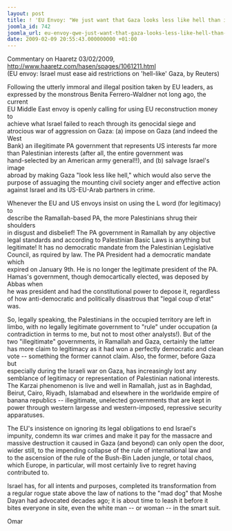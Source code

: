 ```yaml
---
layout: post
title: ! 'EU Envoy: "We just want that Gaza looks less like hell than it''s'
joomla_id: 742
joomla_url: eu-envoy-qwe-just-want-that-gaza-looks-less-like-hell-than-its
date: 2009-02-09 20:55:43.000000000 +01:00
---
```

<p>Commentary on Haaretz 03/02/2009, <a href="http://www.haaretz.com/hasen/spages/1061211.html">http://www.haaretz.com/hasen/spages/1061211.html</a><br />(EU envoy: Israel must ease aid restrictions on 'hell-like' Gaza, by Reuters)</p>
<p />

</p>
<p>Following the utterly immoral and illegal position taken by EU leaders, as<br />expressed by the monstrous Benita Ferrero-Waldner not long ago, the current<br />EU Middle East envoy is openly calling for using EU reconstruction money to<br />achieve what Israel failed to reach through its genocidal siege and<br />atrocious war of aggression on Gaza: (a) impose on Gaza (and indeed the West<br />Bank) an illegitimate PA government that represents US interests far more<br />than Palestinian interests (after all, the entire government was<br />hand-selected by an American army general!!), and (b) salvage Israel's image<br />abroad by making Gaza "look less like hell," which would also serve the<br />purpose of assuaging the mounting civil society anger and effective action<br />against Israel and its US-EU-Arab partners in crime.</p>
<p>Whenever the EU and US envoys insist on using the L word (for legitimacy) to<br />describe the Ramallah-based PA, the more Palestinians shrug their shoulders<br />in disgust and disbelief! The PA government in Ramallah by any objective<br />legal standards and according to Palestinian Basic Laws is anything but<br />legitimate! It has no democratic mandate from the Palestinian Legislative<br />Council, as rquired by law. The PA President had a democratic mandate which<br />expired on January 9th. He is no longer the legitimate president of the PA.<br />Hamas's government, though democartically elected, was deposed by Abbas when<br />he was president and had the constitutional power to depose it, regardless<br />of how anti-democratic and politically disastrous that "legal coup d'etat"<br />was.</p>
<p>So, legally speaking, the Palestinians in the occupied territory are left in<br />limbo, with no legally legitimate government to "rule" under occupation (a<br />contradiction in terms to me, but not to most other analysts!). But of the<br />two "illegitimate" governments, in Ramallah and Gaza, certainly the latter<br />has more claim to legitimacy as it had won a perfectly democratic and clean<br />vote -- something the former cannot claim. Also, the former, before Gaza but<br />especially during the Israeli war on Gaza, has increasingly lost any<br />semblance of legitimacy or representation of Palestinian national interests.<br />The Karzai phenomenon is live and well in Ramallah, just as in Baghdad,<br />Beirut, Cairo, Riyadh, Islamabad and elsewhere in the worldwide empire of<br />banana republics -- illegitimate, unelected governments that are kept in<br />power through western largesse and western-imposed, repressive security<br />apparatuses.</p>
<p>The EU's insistence on ignoring its legal obligations to end Israel's<br />impunity, condemn its war crimes and make it pay for the massacre and<br />massive destruction it caused in Gaza (and beyond) can only open the door,<br />wider still, to the impending collapse of the rule of international law and<br />to the ascension of the rule of the Bush-Bin Laden jungle, or total chaos,<br />which Europe, in particular, will most certainly live to regret having<br />contributed to.</p>
<p>Israel has, for all intents and purposes, completed its transformation from<br />a regular rogue state above the law of nations to the "mad dog" that Moshe<br />Dayan had advocated decades ago; it is about time to leash it before it<br />bites everyone in site, even the white man -- or woman -- in the smart suit.</p>
<p>Omar</p>
<p> </p>
